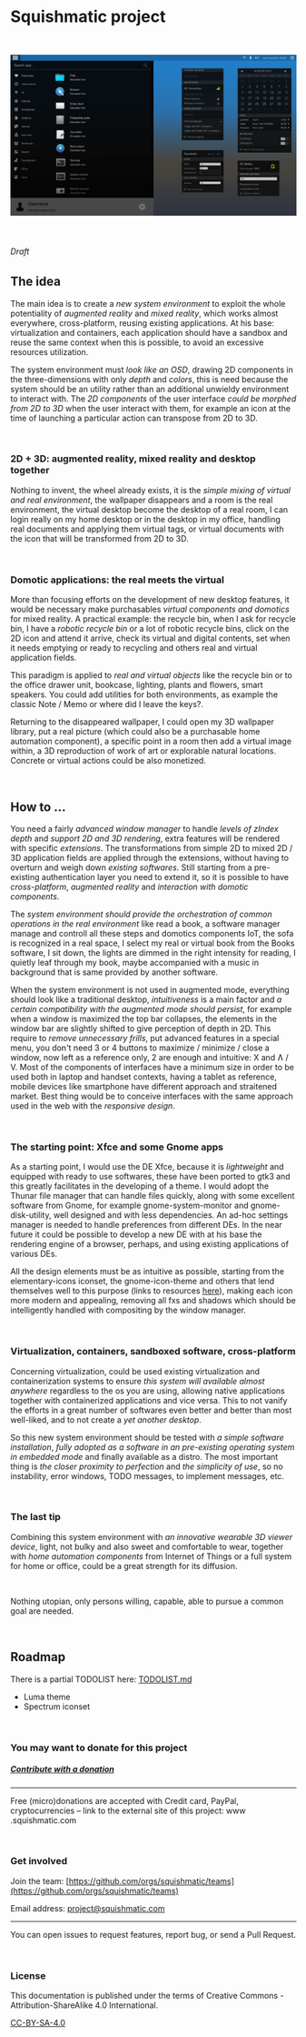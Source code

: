 # Squishmatic project

 

![Luma theme (screenshot)](luma-theme_design/Luma_screenshot.svg)

 

###### Draft


## The idea

The main idea is to create a *new system environment* to exploit the whole potentiality of _augmented reality_ and _mixed reality_, which works almost everywhere, cross-platform, reusing existing applications. At his base: virtualization and containers, each application should have a sandbox and reuse the same context when this is possible, to avoid an excessive resources utilization.

The system environment must _look like an OSD_, drawing 2D components in the three-dimensions with only *depth* and *colors*, this is need because the system should be an utility rather than an additional unwieldy environment to interact with. The _2D components_ of the user interface _could be morphed from 2D to 3D_ when the user interact with them, for example an icon at the time of launching a particular action can transpose from 2D to 3D.

 

### 2D + 3D: augmented reality, mixed reality and desktop together

Nothing to invent, the wheel already exists, it is the _simple mixing of virtual and real environment_, the wallpaper disappears and a room is the real environment, the virtual desktop become the desktop of a real room, I can login really on my home desktop or in the desktop in my office, handling real documents and applying them virtual tags, or virtual documents with the icon that will be transformed from 2D to 3D.

 

### Domotic applications: the real meets the virtual

More than focusing efforts on the development of new desktop features, it would be necessary make purchasables *virtual components and domotics* for mixed reality. A practical example: the recycle bin, when I ask for recycle bin, I have a *robotic recycle bin* or a lot of robotic recycle bins, click on the 2D icon and attend it arrive, check its virtual and digital contents, set when it needs emptying or ready to recycling and others real and virtual application fields.

This paradigm is applied to *real and virtual objects* like the recycle bin or to the office drawer unit, bookcase, lighting, plants and flowers, smart speakers. You could add utilities for both environments, as example the classic Note / Memo or where did I leave the keys?.

Returning to the disappeared wallpaper, I could open my 3D wallpaper library, put a real picture (which could also be a purchasable home automation component), a specific point in a room then add a virtual image within, a 3D reproduction of work of art or explorable natural locations. Concrete or virtual actions could be also monetized.

 


## How to …

You need a fairly *advanced window manager* to handle *levels of zIndex depth* and *support 2D and 3D rendering*, extra features will be rendered with specific *extensions*. The transformations from simple 2D to mixed 2D / 3D application fields are applied through the extensions, without having to overturn and weigh down *existing softwares*. Still starting from a pre-existing authentication layer you need to extend it, so it is possible to have *cross-platform*, *augmented reality* and *interaction with domotic components*.

The _system environment should provide the orchestration of common operations in the real environment_ like read a book, a software manager manage and controll all these steps and domotics components IoT, the sofa is recognized in a real space, I select my real or virtual book from the Books software, I sit down, the lights are dimmed in the right intensity for reading, I quietly leaf through my book, maybe accompanied with a music in background that is same provided by another software.

When the system environment is not used in augmented mode, everything should look like a traditional desktop, *intuitiveness* is a main factor and _a certain compatibility with the augmented mode should persist_, for example when a window is maximized the top bar collapses, the elements in the window bar are slightly shifted to give perception of depth in 2D. This require to *remove unnecessary frills*, put advanced features in a special menu, you don't need 3 or 4 buttons to maximize / minimize / close a window, now left as a reference only, 2 are enough and intuitive: X and Ʌ / V. Most of the components of interfaces have a minimum size in order to be used both in laptop and handset contexts, having a tablet as reference, mobile devices like smartphone have different approach and straitened market. Best thing would be to conceive interfaces with the same approach used in the web with the *responsive design*.

 

### The starting point: Xfce and some Gnome apps

As a starting point, I would use the DE Xfce, because it is *lightweight* and equipped with ready to use softwares, these have been ported to gtk3 and this greatly facilitates in the developing of a theme. I would adopt the Thunar file manager that can handle files quickly, along with some excellent software from Gnome, for example gnome-system-monitor and gnome-disk-utility, well designed and with less dependencies. An ad-hoc settings manager is needed to handle preferences from different DEs. In the near future it could be possible to develop a new DE with at his base the rendering engine of a browser, perhaps, and using existing applications of various DEs.

All the design elements must be as intuitive as possible, starting from the elementary-icons iconset, the gnome-icon-theme and others that lend themselves well to this purpose (links to resources [here](luma-theme/COPYING)), making each icon more modern and appealing, removing all fxs and shadows which should be intelligently handled with compositing by the window manager.

 

### Virtualization, containers, sandboxed software, cross-platform

Concerning virtualization, could be used existing virtualization and containerization systems to ensure *this system will available almost anywhere* regardless to the os you are using, allowing native applications together with containerized applications and vice versa. This to not vanify the efforts in a great number of softwares even better and better than most well-liked, and to not create a _yet another desktop_.

So this new system environment should be tested with _a simple software installation_, _fully adopted as a software in an pre-existing operating system in embedded mode_ and finally available as a distro. The most important thing is _the closer proximity to perfection_ and _the simplicity of use_, so no instability, error windows, TODO messages, to implement messages, etc.

 


### The last tip

Combining this system environment with _an innovative wearable 3D viewer device_, light, not bulky and also sweet and comfortable to wear, together with _home automation components_ from Internet of Things or a full system for home or office, could be a great strength for its diffusion.

 

Nothing utopian, only persons willing, capable, able to pursue a common goal are needed.

 


## Roadmap

There is a partial TODOLIST here: [TODOLIST.md](TODOLIST.md)

- Luma theme
- Spectrum iconset

 

### You may want to donate for this project

##### [Contribute with a donation](https://squishmatic.com/donate.html)

***

Free (micro)donations are accepted with Credit card, PayPal, cryptocurrencies &ndash; link to the external site of this project: www&#8203;.squishmatic.com

 

### Get involved

Join the team: [https://github.com/orgs/squishmatic/teams](https://github.com/orgs/squishmatic/teams)

Email address: <project@squishmatic.com>

***

You can open issues to request features, report bug, or send a Pull Request.

 

### License

This documentation is published under the terms of Creative Commons - Attribution-ShareAlike 4.0 International.

[CC-BY-SA-4.0](LICENSE)
